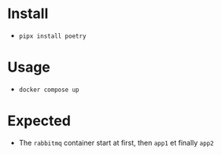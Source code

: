 # Install
- `pipx install poetry`

# Usage
- `docker compose up`

# Expected

- The `rabbitmq` container start at first, then `app1` et finally `app2` 
